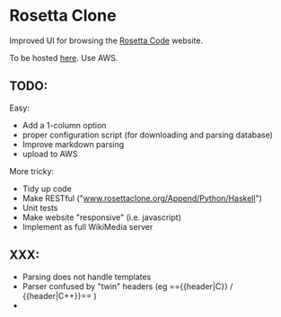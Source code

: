 Rosetta Clone
=============

Improved UI for browsing the [Rosetta Code](www.rosettacode.org) website.

To be hosted [here](www.rosettaclone.org). Use AWS.


TODO:
-----

Easy:

- Add a 1-column option
- proper configuration script (for downloading and parsing database)
- Improve markdown parsing
- upload to AWS

More tricky:

- Tidy up code
- Make RESTful ("www.rosettaclone.org/Append/Python/Haskell")
- Unit tests
- Make website "responsive" (i.e. javascript) 
- Implement as full WikiMedia server


XXX:
----
- Parsing does not handle templates
- Parser confused by "twin" headers (eg =={{header|C}} / {{header|C++}}== )
- 
